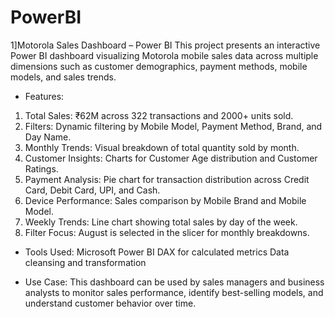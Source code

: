 # PowerBI

1]Motorola Sales Dashboard – Power BI 
This project presents an interactive Power BI dashboard visualizing Motorola mobile sales data across multiple dimensions such as customer demographics, payment methods, mobile models, and sales trends.

* Features:
1) Total Sales: ₹62M across 322 transactions and 2000+ units sold.
2) Filters: Dynamic filtering by Mobile Model, Payment Method, Brand, and Day Name.
3) Monthly Trends: Visual breakdown of total quantity sold by month.
4) Customer Insights: Charts for Customer Age distribution and Customer Ratings.
5) Payment Analysis: Pie chart for transaction distribution across Credit Card, Debit Card, UPI, and Cash.
6) Device Performance: Sales comparison by Mobile Brand and Mobile Model.
7) Weekly Trends: Line chart showing total sales by day of the week.
8) Filter Focus: August is selected in the slicer for monthly breakdowns.

* Tools Used:
Microsoft Power BI
DAX for calculated metrics
Data cleansing and transformation

* Use Case:
This dashboard can be used by sales managers and business analysts to monitor sales performance, identify best-selling models, and understand customer behavior over time.

